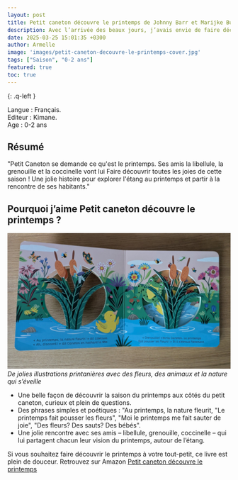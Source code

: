 ```yaml
---
layout: post
title: Petit caneton découvre le printemps de Johnny Barr et Marijke Buurlage
description: Avec l’arrivée des beaux jours, j’avais envie de faire découvrir le printemps à mon fils. 
date: 2025-03-25 15:01:35 +0300
author: Armelle
image: 'images/petit-caneton-decouvre-le-printemps-cover.jpg'
tags: ["Saison", "0-2 ans"]
featured: true
toc: true
---
```


{: .q-left }

Langue : Français.         
Editeur : Kimane.  
Age : 0-2 ans 

## Résumé

"Petit Caneton se demande ce qu'est le printemps. Ses amis la libellule, la grenouille et la coccinelle vont lui Faire découvrir toutes les joies de cette saison ! Une jolie histoire pour explorer l'étang au printemps et partir à la rencontre de ses habitants."

## Pourquoi j’aime Petit caneton découvre le printemps ?

![De jolies illustrations printanières avec des fleurs, des animaux et la nature qui s’éveille](images/petit-caneton-decouvre-le-printemps-int.jpg)
*De jolies illustrations printanières avec des fleurs, des animaux et la nature qui s’éveille*
- Une belle façon de découvrir la saison du printemps aux côtés du petit caneton, curieux et plein de questions.
-  Des phrases simples et poétiques : "Au printemps, la nature fleurit, "Le printemps fait pousser les fleurs", "Moi le printemps me fait sauter de joie", "Des fleurs? Des sauts? Des bébés".
- Une jolie rencontre avec ses amis – libellule, grenouille, coccinelle – qui lui partagent chacun leur vision du printemps, autour de l’étang.

Si vous souhaitez faire découvrir le printemps à votre tout-petit, ce livre est plein de douceur. Retrouvez sur Amazon [Petit caneton découvre le printemps](https://amzn.to/4j5EZ3m)